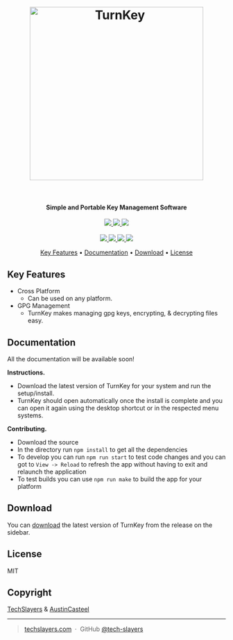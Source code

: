 <h1 align="center">
  <br>
  <a href="https://techslayers.com/"><img src="https://techslayers.com/wp-content/uploads/2020/09/Tech-Slayers_2.0-2048x399.png" alt="TurnKey" width="400"></a>
  <br>
  <br>
</h1>

<h4 align="center">Simple and Portable Key Management Software</h4>

<p align="center">
	<a href="">
    	<img src="https://img.shields.io/badge/electron-v12.0-blue.svg">
    </a>
    <a href=" https://snyk.io/test/github/tech-slayers/TurnKey/">
      <img src=" https://snyk.io/test/github/tech-slayers/TurnKey/badge.svg"/>
    </a>
    <a href="https://github.com/tech-slayers/TurnKey/issues">
    	<img src="https://img.shields.io/github/issues/tech-slayers/TurnKey.svg">
    </a>
    </br>
    </br>
    <a href="https://github.com/tech-slayers/TurnKey/">
    	<img src="https://github.com/Tech-Slayers/TurnKey/actions/workflows/build.yml/badge.svg">
    </a>
    <a href="https://github.com/tech-slayers/TurnKey/">
    	<img src="https://github.com/Tech-Slayers/TurnKey/actions/workflows/release.yml/badge.svg">
    </a>
    <a href="">
    	<img src="https://img.shields.io/badge/contributions-welcome-orange.svg">
    </a>
    <a href="https://opensource.org/licenses/MIT">
    	<img src="https://img.shields.io/badge/license-MIT-blue.svg">
    </a>
</p>

<p align="center">
  <a href="#key-features">Key Features</a> •
  <a href="#documentation">Documentation</a> •
  <a href="#download">Download</a> •
  <a href="#license">License</a>
</p>

## Key Features

* Cross Platform
  * Can be used on any platform.
* GPG Management
  * TurnKey makes managing gpg keys, encrypting, & decrypting files easy.

## Documentation

All the documentation will be available soon!

**Instructions.**

- Download the latest version of TurnKey for your system and run the setup/install.
- TurnKey should open automatically once the install is complete and you can open it again using the desktop shortcut or in the respected menu systems.

**Contributing.**

- Download the source
- In the directory run `npm install` to get all the dependencies
- To develop you can run `npm run start` to test code changes and you can got to `View -> Reload` to refresh the app without having to exit and relaunch the application
- To test builds you can use `npm run make` to build the app for your platform

## Download

You can [download](https://github.com/Tech-Slayers/TurnKey/releases) the latest version of TurnKey from the release on the sidebar.

## License

MIT

## Copyright

[TechSlayers](https://github.com/tech-slayers) & [AustinCasteel](https://github.com/austincasteel)

---

> [techslayers.com](https://techslayers.com) &nbsp;&middot;&nbsp;
> GitHub [@tech-slayers](https://github.com/tech-slayers)
